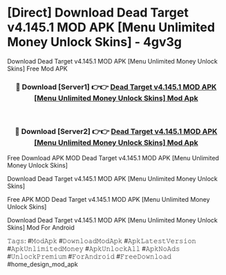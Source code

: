 # [Direct] Download Dead Target v4.145.1 MOD APK [Menu Unlimited Money Unlock Skins] - 4gv3g
Download Dead Target v4.145.1 MOD APK [Menu Unlimited Money Unlock Skins] Free Mod APK

<div align="center">
<h3>🔴 Download [Server1] 👉👉 <a href="https://apk-comot.site?title=Dead_Target_v4.145.1_MOD_APK_[Menu_Unlimited_Money_Unlock_Skins]">Dead Target v4.145.1 MOD APK [Menu Unlimited Money Unlock Skins] Mod Apk</a></h3><br>

<h3>🔴 Download [Server2] 👉👉 <a href="https://apk-comot.site?title=Dead_Target_v4.145.1_MOD_APK_[Menu_Unlimited_Money_Unlock_Skins]">Dead Target v4.145.1 MOD APK [Menu Unlimited Money Unlock Skins] Mod Apk</a></h3>
</div>


Free Download APK MOD Dead Target v4.145.1 MOD APK [Menu Unlimited Money Unlock Skins]

Download Dead Target v4.145.1 MOD APK [Menu Unlimited Money Unlock Skins] 

Free APK MOD Dead Target v4.145.1 MOD APK [Menu Unlimited Money Unlock Skins] 

Download Dead Target v4.145.1 MOD APK [Menu Unlimited Money Unlock Skins] Mod For Android

𝚃𝚊𝚐𝚜: #𝙼𝚘𝚍𝙰𝚙𝚔 #𝙳𝚘𝚠𝚗𝚕𝚘𝚊𝚍𝙼𝚘𝚍𝙰𝚙𝚔 #𝙰𝚙𝚔𝙻𝚊𝚝𝚎𝚜𝚝𝚅𝚎𝚛𝚜𝚒𝚘𝚗 #𝙰𝚙𝚔𝚄𝚗𝚕𝚒𝚖𝚒𝚝𝚎𝚍𝙼𝚘𝚗𝚎𝚢 #𝙰𝚙𝚔𝚄𝚗𝚕𝚘𝚌𝚔𝙰𝚕𝚕 #𝙰𝚙𝚔𝙽𝚘𝙰𝚍𝚜 #𝚄𝚗𝚕𝚘𝚌𝚔𝙿𝚛𝚎𝚖𝚒𝚞𝚖 #𝙵𝚘𝚛𝙰𝚗𝚍𝚛𝚘𝚒𝚍 #𝙵𝚛𝚎𝚎𝙳𝚘𝚠𝚗𝚕𝚘𝚊𝚍 #home_design_mod_apk